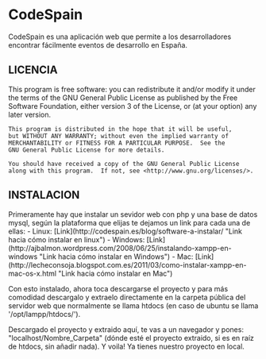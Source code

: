 <h1>CodeSpain</h1>
CodeSpain es una aplicación web que permite a los desarrolladores encontrar fácilmente eventos de desarrollo en España.


<h2>LICENCIA</h2>
    This program is free software: you can redistribute it and/or modify
    it under the terms of the GNU General Public License as published by
    the Free Software Foundation, either version 3 of the License, or
    (at your option) any later version.

    This program is distributed in the hope that it will be useful,
    but WITHOUT ANY WARRANTY; without even the implied warranty of
    MERCHANTABILITY or FITNESS FOR A PARTICULAR PURPOSE.  See the
    GNU General Public License for more details.

    You should have received a copy of the GNU General Public License
    along with this program.  If not, see <http://www.gnu.org/licenses/>.
    
    
<h2>INSTALACION</h2>
Primeramente hay que instalar un sevidor web con php y una base de datos mysql, según la plataforma que elijas te dejamos un link para cada una de ellas:
- Linux: [Link](http://codespain.es/blog/software-a-instalar/ "Link hacia cómo instalar en linux")
- Windows: [Link] (http://ajbalmon.wordpress.com/2008/06/25/instalando-xampp-en-windows "Link hacia cómo instalar en Windows")
- Mac: [Link](http://lecheconsoja.blogspot.com.es/2011/03/como-instalar-xampp-en-mac-os-x.html "Link hacia cómo instalar en Mac")

Con esto instalado, ahora toca descargarse el proyecto y para más comodidad descargalo y extraelo directamente en la carpeta pública del servidor web que normalmente se llama htdocs (en caso de ubuntu se llama '/opt/lampp/htdocs/').

Descargado el proyecto y extraido aquí, te vas a un navegador y pones: "localhost/Nombre_Carpeta" (dónde esté el proyecto extraido, si es en raíz de htdocs, sin añadir nada). Y voila! Ya tienes nuestro proyecto en local.


